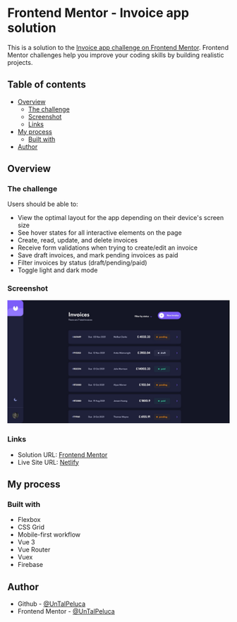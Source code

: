 # Frontend Mentor - Invoice app solution

This is a solution to the [Invoice app challenge on Frontend Mentor](https://www.frontendmentor.io/challenges/invoice-app-i7KaLTQjl). Frontend Mentor challenges help you improve your coding skills by building realistic projects. 

## Table of contents

- [Overview](#overview)
  - [The challenge](#the-challenge)
  - [Screenshot](#screenshot)
  - [Links](#links)
- [My process](#my-process)
  - [Built with](#built-with)
- [Author](#author)

## Overview

### The challenge

Users should be able to:

- View the optimal layout for the app depending on their device's screen size
- See hover states for all interactive elements on the page
- Create, read, update, and delete invoices
- Receive form validations when trying to create/edit an invoice
- Save draft invoices, and mark pending invoices as paid
- Filter invoices by status (draft/pending/paid)
- Toggle light and dark mode

### Screenshot

![](./screenshot.jpg)

### Links

- Solution URL: [Frontend Mentor](https://www.frontendmentor.io/solutions/personal-invoice-app-with-vue-and-firebase-dN6W4EdRH)
- Live Site URL: [Netlify](https://affectionate-banach-1b386a.netlify.app)

## My process

### Built with

- Flexbox
- CSS Grid
- Mobile-first workflow
- Vue 3
- Vue Router
- Vuex
- Firebase

## Author

- Github - [@UnTalPeluca](https://github.com/UnTalPeluca)
- Frontend Mentor - [@UnTalPeluca](https://www.frontendmentor.io/profile/UnTalPeluca)
